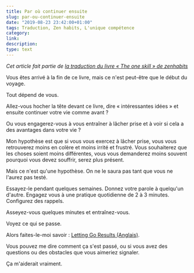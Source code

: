 ```yaml
---
title: Par où continuer ensuite
slug: par-ou-continuer-ensuite
date: "2019-08-23 23:42:00+01:00"
tags: Traduction, Zen habits, L'unique compétence
category: 
link: 
description: 
type: text
---
```


_Cet article fait partie de [la traduction du livre « The one skill » de zenhabits](/blog/traduction-du-livre-the-one-skill-de-zenhabits/)_


Vous êtes arrivé à la fin de ce livre, mais ce n'est peut-être que le début du voyage.

Tout dépend de vous.

Allez-vous hocher la tête devant ce livre, dire « intéressantes idées » et ensuite continuer votre vie comme avant ?

<!-- TEASER_END -->

Ou vous engagerez-vous à vous entraîner à lâcher prise et à voir si cela a des avantages dans votre vie ?

Mon hypothèse est que si vous vous exercez à lâcher prise, vous vous retrouverez moins en colère et moins irrité et frustré. Vous souhaiterez que les choses soient moins différentes, vous vous demanderez moins souvent pourquoi vous devez souffrir, serez plus présent.

Mais ce n'est qu'une hypothèse. On ne le saura pas tant que vous ne l'aurez pas testé.

Essayez-le pendant quelques semaines. Donnez votre parole à quelqu'un d'autre. Engagez vous à une pratique quotidienne de 2 à 3 minutes. Configurez des rappels.

Asseyez-vous quelques minutes et entraînez-vous.

Voyez ce qui se passe.

Alors faites-le-moi savoir : [Letting Go Results (Anglais)](https://docs.google.com/forms/d/e/1FAIpQLSf5AYUbPJ2Blw7MiZhzgUUtLOKzqbouoPmlJ-Gnhbe4IbJM0w/viewform).

Vous pouvez me dire comment ça s'est passé, ou si vous avez des questions ou des obstacles que vous aimeriez signaler.

Ça m'aiderait vraiment.
